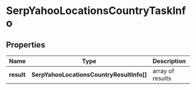 # SerpYahooLocationsCountryTaskInfo

## Properties

| Name | Type | Description | Notes |
|------------ | ------------- | ------------- | -------------|
**result** | **SerpYahooLocationsCountryResultInfo[]** | array of results |[optional]|